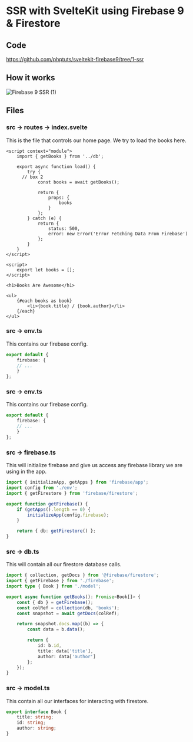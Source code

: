 # SSR with SvelteKit using Firebase 9 & Firestore

## Code

https://github.com/phptuts/sveltekit-firebase9/tree/1-ssr

## How it works

![Firebase 9 SSR (1)](https://user-images.githubusercontent.com/9620015/157374390-e8cfd7c0-929d-4ffd-a46b-911a64f5abab.png)

## Files


### src -> routes -> index.svelte

This is the file that controls our home page.  We try to load the books here.

```svelte
<script context="module">
	import { getBooks } from '../db';

	export async function load() {
		try {
      // box 2
			const books = await getBooks();

			return {
				props: {
					books
				}
			};
		} catch (e) {
			return {
				status: 500,
				error: new Error('Error Fetching Data From Firebase')
			};
		}
	}
</script>

<script>
	export let books = [];
</script>

<h1>Books Are Awesome</h1>

<ul>
	{#each books as book}
		<li>{book.title} / {book.author}</li>
	{/each}
</ul>

```

### src -> env.ts

This contains our firebase config.

```ts
export default {
	firebase: {
    // ...
	}
};
```

### src -> env.ts

This contains our firebase config.

```ts
export default {
	firebase: {
    // ...
	}
};
```

### src -> firebase.ts

This will initialize firebase and give us access any firebase library we are using in the app.

```ts
import { initializeApp, getApps } from 'firebase/app';
import config from './env';
import { getFirestore } from 'firebase/firestore';

export function getFirebase() {
	if (getApps().length == 0) {
		initializeApp(config.firebase);
	}

	return { db: getFirestore() };
}
```

### src -> db.ts

This will contain all our firestore database calls.

```ts
import { collection, getDocs } from '@firebase/firestore';
import { getFirebase } from './firebase';
import type { Book } from './model';

export async function getBooks(): Promise<Book[]> {
	const { db } = getFirebase();
	const colRef = collection(db, 'books');
	const snapshot = await getDocs(colRef);

	return snapshot.docs.map((b) => {
		const data = b.data();

		return {
			id: b.id,
			title: data['title'],
			author: data['author']
		};
	});
}
```

### src -> model.ts

This contain all our interfaces for interacting with firestore.

```ts
export interface Book {
	title: string;
	id: string;
	author: string;
}
```

